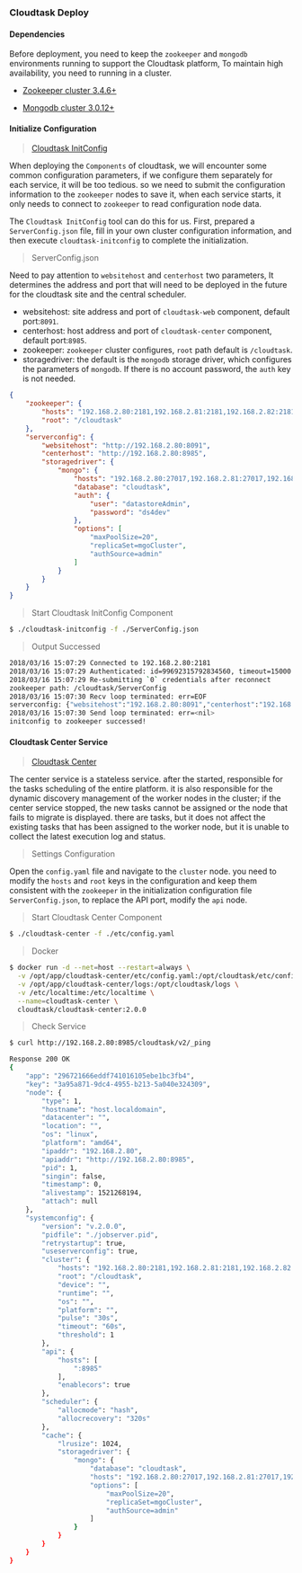 ### Cloudtask Deploy

#### Dependencies

Before deployment, you need to keep the `zookeeper` and `mongodb` environments running to support the Cloudtask platform, To maintain high availability, you need to running in a cluster. 

- [Zookeeper cluster 3.4.6+](https://zookeeper.apache.org)   

- [Mongodb cluster 3.0.12+](https://www.mongodb.com)  

#### Initialize Configuration

> [Cloudtask InitConfig](https://github.com/cloudtask/cloudtask-initconfig)

When deploying the `Components` of cloudtask, we will encounter some common configuration parameters, if we configure them separately for each service, it will be too tedious. so we need to submit the configuration information to the `zookeeper` nodes to save it, when each service starts, it only needs to connect to `zookeeper` to read configuration node data.

The `Cloudtask InitConfig` tool can do this for us. First, prepared a `ServerConfig.json` file, fill in your own cluster configuration information, and then execute `cloudtask-initconfig` to complete the initialization.

> ServerConfig.json

Need to pay attention to `websitehost` and `centerhost` two parameters, It determines the address and port that will need to be deployed in the future for the cloudtask site and the central scheduler.

- websitehost: site address and port of `cloudtask-web` component, default port:`8091`.
- centerhost: host address and port of `cloudtask-center` component, default port:`8985`.
- zookeeper: `zookeeper` cluster configures, `root` path default is `/cloudtask`.
- storagedriver: the default is the `mongodb` storage driver, which configures the parameters of `mongodb`. If there is no account password, the `auth` key is not needed.

``` json
{
    "zookeeper": {
        "hosts": "192.168.2.80:2181,192.168.2.81:2181,192.168.2.82:2181",
        "root": "/cloudtask"
    },
    "serverconfig": {
        "websitehost": "http://192.168.2.80:8091",
        "centerhost": "http://192.168.2.80:8985",
        "storagedriver": {
            "mongo": {
                "hosts": "192.168.2.80:27017,192.168.2.81:27017,192.168.2.82:27017",
                "database": "cloudtask",
                "auth": {
                    "user": "datastoreAdmin",
                    "password": "ds4dev"
                },
                "options": [
                    "maxPoolSize=20",
                    "replicaSet=mgoCluster",
                    "authSource=admin"
                ]
            }
        }
    }
}
```

> Start Cloudtask InitConfig Component

``` bash
$ ./cloudtask-initconfig -f ./ServerConfig.json
```

> Output Successed

``` bash
2018/03/16 15:07:29 Connected to 192.168.2.80:2181
2018/03/16 15:07:29 Authenticated: id=99692315792834560, timeout=15000
2018/03/16 15:07:29 Re-submitting `0` credentials after reconnect
zookeeper path: /cloudtask/ServerConfig
2018/03/16 15:07:30 Recv loop terminated: err=EOF
serverconfig: {"websitehost":"192.168.2.80:8091","centerhost":"192.168.2.80:8985","storagedriver":{"mongo":{"auth":{"password":"ds4dev","user":"datastoreAdmin"},"database":"cloudtask","hosts":"192.168.2.80:27017,192.168.2.81:27017,192.168.2.82:27017","options":["maxPoolSize=20","replicaSet=mgoCluster","authSource=admin"]}}}
2018/03/16 15:07:30 Send loop terminated: err=<nil>
initconfig to zookeeper successed!
```

#### Cloudtask Center Service

> [Cloudtask Center](https://github.com/cloudtask/cloudtask-center) 

The center service is a stateless service. after the started, responsible for the tasks scheduling of the entire platform. it is also responsible for the dynamic discovery management of the worker nodes in the cluster; if the center service stopped, the new tasks cannot be assigned or the node that fails to migrate is displayed. there are tasks, but it does not affect the existing tasks that has been assigned to the worker node, but it is unable to collect the latest execution log and status.

> Settings Configuration

Open the `config.yaml` file and navigate to the `cluster` node. you need to modify the `hosts` and `root` keys in the configuration and keep them consistent with the `zookeeper` in the initialization configuration file `ServerConfig.json`, to replace the API port, modify the `api` node.

> Start Cloudtask Center Component

``` bash
$ ./cloudtask-center -f ./etc/config.yaml
```

> Docker 

``` bash
$ docker run -d --net=host --restart=always \
  -v /opt/app/cloudtask-center/etc/config.yaml:/opt/cloudtask/etc/config.yaml \
  -v /opt/app/cloudtask-center/logs:/opt/cloudtask/logs \
  -v /etc/localtime:/etc/localtime \
  --name=cloudtask-center \
  cloudtask/cloudtask-center:2.0.0
```

> Check Service

``` bash
$ curl http://192.168.2.80:8985/cloudtask/v2/_ping

Response 200 OK
{
	"app": "296721666eddf741016105ebe1bc3fb4",
	"key": "3a95a871-9dc4-4955-b213-5a040e324309",
	"node": {
		"type": 1,
		"hostname": "host.localdomain",
		"datacenter": "",
		"location": "",
		"os": "linux",
		"platform": "amd64",
		"ipaddr": "192.168.2.80",
		"apiaddr": "http://192.168.2.80:8985",
		"pid": 1,
		"singin": false,
		"timestamp": 0,
		"alivestamp": 1521268194,
		"attach": null
	},
	"systemconfig": {
		"version": "v.2.0.0",
		"pidfile": "./jobserver.pid",
		"retrystartup": true,
		"useserverconfig": true,
		"cluster": {
			"hosts": "192.168.2.80:2181,192.168.2.81:2181,192.168.2.82:2181",
			"root": "/cloudtask",
			"device": "",
			"runtime": "",
			"os": "",
			"platform": "",
			"pulse": "30s",
			"timeout": "60s",
			"threshold": 1
		},
		"api": {
			"hosts": [
				":8985"
			],
			"enablecors": true
		},
		"scheduler": {
			"allocmode": "hash",
			"allocrecovery": "320s"
		},
		"cache": {
			"lrusize": 1024,
			"storagedriver": {
				"mongo": {
					"database": "cloudtask",
					"hosts": "192.168.2.80:27017,192.168.2.81:27017,192.168.2.82:27017",
					"options": [
						"maxPoolSize=20",
						"replicaSet=mgoCluster",
                        "authSource=admin"
					]
				}
			}
		}
	}
}
```
